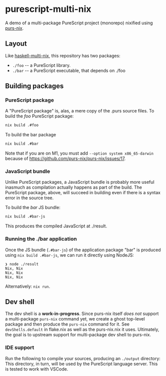 # purescript-multi-nix

A demo of a multi-package PureScript project (monorepo) nixified using [purs-nix](https://github.com/purs-nix/purs-nix).

## Layout

Like [haskell-multi-nix](https://github.com/srid/haskell-multi-nix), this repository has two packages:

- `./foo` -- a PureScript library.
- `./bar` -- a PureScript executable, that depends on ./foo

## Building packages

### PureScript package 

A "PureScript package" is, alas, a mere copy of the .purs source files. To build the *foo* PureScript package:

``` sh
nix build .#foo
```

To build the bar package

```sh
nix build .#bar
```

Note that if you are on M1, you must add `--option system x86_65-darwin` because of https://github.com/purs-nix/purs-nix/issues/17.

### JavaScript bundle

Unlike PureScript packages, a JavaScript bundle is probably more useful inasmuch as compilation actually happens as part of the build. The PureScript package, above, will succeed in building even if there is a syntax error in the source tree.

To build the *bar* JS bundle:

``` sh
nix build .#bar-js
```

This produces the compiled JavaScript at ./result.

### Running the ./bar application

Once the JS bundle (`.#bar-js`) of the application package "bar" is produced using `nix build .#bar-js`, we can run it directly using NodeJS:

``` sh-session
❯ node ./result
Nix, Nix
Nix, Nix
Nix, Nix
```

Alternatively: `nix run`.


## Dev shell

The dev shell is a **work-in-progress**. Since purs-nix itself *does not* support a multi-package `purs-nix` command yet, we create a ghost top-level package and then produce the `purs-nix` command for it. See `devShells.default` in flake.nix as well as the purs-nix.nix it uses. Ultimately, the goal is to upstream support for multi-package dev shell to purs-nix.

### IDE support

Run the following to compile your sources, producing an `./output` directory:
This directory, in turn, will be used by the PureScript language server. This is tested to work with VSCode.
